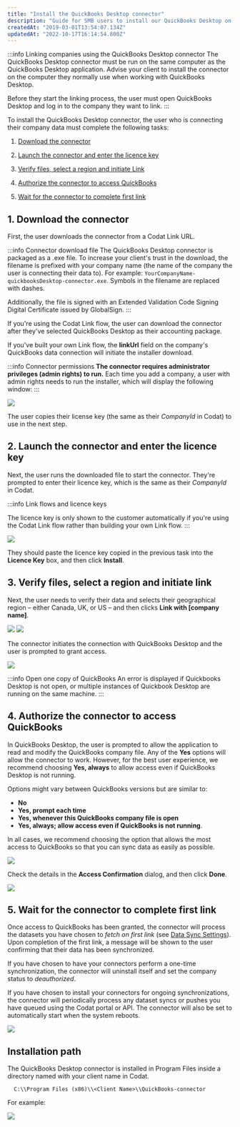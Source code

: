 ```yaml
---
title: "Install the QuickBooks Desktop connector"
description: "Guide for SMB users to install our QuickBooks Desktop on-premise connector."
createdAt: "2019-03-01T13:54:07.134Z"
updatedAt: "2022-10-17T16:14:54.800Z"
---
```


:::info Linking companies using the QuickBooks Desktop connector
The QuickBooks Desktop connector must be run on the same computer as the QuickBooks Desktop application. Advise your client to install the connector on the computer they normally use when working with QuickBooks Desktop.

Before they start the linking process, the user must open QuickBooks Desktop and log in to the company they want to link.
:::

To install the QuickBooks Desktop connector, the user who is connecting their company data must complete the following tasks:

1. [Download the connector](/installing-the-quickbooks-connector#1-download-the-connector)

2. [Launch the connector and enter the licence key](/installing-the-quickbooks-connector#2-launch-the-connector-and-enter-the-licence-key)

3. [Verify files, select a region and initiate Link](/installing-the-quickbooks-connector#3-verify-files-select-a-region-and-initiate-link)

4. [Authorize the connector to access QuickBooks](/installing-the-quickbooks-connector#4-authorize-the-connector-to-access-quickbooks)

5. [Wait for the connector to complete first link](/installing-the-quickbooks-connector#5-wait-for-the-connector-to-complete-first-link)

## 1. Download the connector

First, the user downloads the connector from a Codat Link URL.

:::info Connector download file
The QuickBooks Desktop connector is packaged as a .exe file. To increase your client's trust in the download, the filename is prefixed with your company name (the name of the company the user is connecting their data to). For example: `YourCompanyName-quickbooksDesktop-connector.exe`. Symbols in the filename are replaced with dashes.

Additionally, the file is signed with an Extended Validation Code Signing Digital Certificate issued by GlobalSign.
:::

If you're using the Codat Link flow, the user can download the connector after they've selected QuickBooks Desktop as their accounting package.

If you've built your own Link flow, the **linkUrl** field on the company's QuickBooks data connection will initiate the installer download.

:::info Connector permissions
**The connector requires administrator privileges (admin rights) to run.** Each time you add a company, a user with admin rights needs to run the installer, which will display the following window:
:::

<img src="/img/old/420dc1e-QBDLinkNew.JPG" />

The user copies their license key (the same as their _CompanyId_ in Codat) to use in the next step.

## 2. Launch the connector and enter the licence key

Next, the user runs the downloaded file to start the connector. They're prompted to enter their licence key, which is the same as their _CompanyId_ in Codat.

:::info Link flows and licence keys

The licence key is only shown to the customer automatically if you're using the Codat Link flow rather than building your own Link flow.
:::

<img src="/img/old/2442911-Entering_License_key.png" />

They should paste the licence key copied in the previous task into the **Licence Key** box, and then click **Install**.

## 3. Verify files, select a region and initiate link

Next, the user needs to verify their data and selects their geographical region – either Canada, UK, or US – and then clicks **Link with [company name]**.

<img src="/img/old/6658970-QBD_Connector.png" />

<img src="/img/old/3404367-QB_region_selection.png" />

The connector initiates the connection with QuickBooks Desktop and the user is prompted to grant access.

<img src="/img/old/1afe318-QBDConfirm.PNG" />

:::info Open one copy of QuickBooks
An error is displayed if Quickbooks Desktop is not open, or multiple instances of Quickbook Desktop are running on the same machine.
:::

## 4. Authorize the connector to access QuickBooks

In QuickBooks Desktop, the user is prompted to allow the application to read and modify the QuickBooks company file. Any of the **Yes** options will allow the connector to work. However, for the best user experience, we recommend choosing **Yes, always** to allow access even if QuickBooks Desktop is not running.

Options might vary between QuickBooks versions but are similar to:

- **No**
- **Yes, prompt each time**
- **Yes, whenever this QuickBooks company file is open**
- **Yes, always; allow access even if QuickBooks is not running**.

In all cases, we recommend choosing the option that allows the most access to QuickBooks so that you can sync data as easily as possible.

<img src="/img/old/c650d8d-QBD-Auth.png" />

Check the details in the **Access Confirmation** dialog, and then click **Done**.

<img src="/img/old/7db6c59-Access_Confirmation.png" />

## 5. Wait for the connector to complete first link

Once access to QuickBooks has been granted, the connector will process the datasets you have chosen to _fetch on first link_ (see [Data Sync Settings](/data-sync-settings)). Upon completion of the first link, a message will be shown to the user confirming that their data has been synchronized.

If you have chosen to have your connectors perform a one-time synchronization, the connector will uninstall itself and set the company status to _deauthorized_.

If you have chosen to install your connectors for ongoing synchronizations, the connector will periodically process any dataset syncs or pushes you have queued using the Codat portal or API. The connector will also be set to automatically start when the system reboots.

<img src="/img/old/e435017-Linked_Succesfully.png" />

## Installation path

The QuickBooks Desktop connector is installed in Program Files inside a directory named with your client name in Codat.

```
  C:\\Program Files (x86)\\<Client Name>\\QuickBooks-connector
```

For example:

<img src="/img/old/8fa7d87-qbd-connector-installation-path-border.png" />
